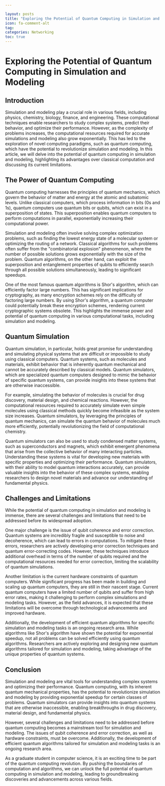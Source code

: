 ```yaml
---

layout: posts
title: "Exploring the Potential of Quantum Computing in Simulation and Modeling"
icon: fa-comment-alt
tag:      
categories: Networking
toc: true
---
```




# Exploring the Potential of Quantum Computing in Simulation and Modeling

## Introduction

Simulation and modeling play a crucial role in various fields, including physics, chemistry, biology, finance, and engineering. These computational techniques enable researchers to study complex systems, predict their behavior, and optimize their performance. However, as the complexity of problems increases, the computational resources required for accurate simulations and modeling also grow exponentially. This has led to the exploration of novel computing paradigms, such as quantum computing, which have the potential to revolutionize simulation and modeling. In this article, we will delve into the potential of quantum computing in simulation and modeling, highlighting its advantages over classical computation and discussing its current limitations.

## The Power of Quantum Computing

Quantum computing harnesses the principles of quantum mechanics, which govern the behavior of matter and energy at the atomic and subatomic levels. Unlike classical computers, which process information in bits (0s and 1s), quantum computers use quantum bits or qubits, which can exist in a superposition of states. This superposition enables quantum computers to perform computations in parallel, exponentially increasing their computational power.

Simulation and modeling often involve solving complex optimization problems, such as finding the lowest energy state of a molecular system or optimizing the routing of a network. Classical algorithms for such problems often suffer from the "combinatorial explosion" phenomenon, where the number of possible solutions grows exponentially with the size of the problem. Quantum algorithms, on the other hand, can exploit the superposition and entanglement properties of qubits to efficiently search through all possible solutions simultaneously, leading to significant speedups.

One of the most famous quantum algorithms is Shor's algorithm, which can efficiently factor large numbers. This has significant implications for cryptography, as many encryption schemes rely on the difficulty of factoring large numbers. By using Shor's algorithm, a quantum computer could potentially break these encryption schemes, rendering current cryptographic systems obsolete. This highlights the immense power and potential of quantum computing in various computational tasks, including simulation and modeling.

## Quantum Simulation

Quantum simulation, in particular, holds great promise for understanding and simulating physical systems that are difficult or impossible to study using classical computers. Quantum systems, such as molecules and materials, exhibit behavior that is inherently quantum mechanical and cannot be accurately described by classical models. Quantum simulators, which are specialized quantum computers designed to mimic the behavior of specific quantum systems, can provide insights into these systems that are otherwise inaccessible.

For example, simulating the behavior of molecules is crucial for drug discovery, material design, and chemical reactions. However, the computational resources required to accurately simulate even simple molecules using classical methods quickly become infeasible as the system size increases. Quantum simulators, by leveraging the principles of quantum mechanics, can simulate the quantum behavior of molecules much more efficiently, potentially revolutionizing the field of computational chemistry.

Quantum simulators can also be used to study condensed matter systems, such as superconductors and magnets, which exhibit emergent phenomena that arise from the collective behavior of many interacting particles. Understanding these systems is vital for developing new materials with specific properties and optimizing their performance. Quantum simulators, with their ability to model quantum interactions accurately, can provide valuable insights into the behavior of these complex systems, enabling researchers to design novel materials and advance our understanding of fundamental physics.

## Challenges and Limitations

While the potential of quantum computing in simulation and modeling is immense, there are several challenges and limitations that need to be addressed before its widespread adoption.

One major challenge is the issue of qubit coherence and error correction. Quantum systems are incredibly fragile and susceptible to noise and decoherence, which can lead to errors in computations. To mitigate these errors, researchers are actively developing error correction techniques and quantum error-correcting codes. However, these techniques introduce additional overhead in terms of the number of qubits required and the computational resources needed for error correction, limiting the scalability of quantum simulations.

Another limitation is the current hardware constraints of quantum computers. While significant progress has been made in building and scaling up quantum computers, they are still in their nascent stage. Current quantum computers have a limited number of qubits and suffer from high error rates, making it challenging to perform complex simulations and modeling tasks. However, as the field advances, it is expected that these limitations will be overcome through technological advancements and improved hardware.

Additionally, the development of efficient quantum algorithms for specific simulation and modeling tasks is an ongoing research area. While algorithms like Shor's algorithm have shown the potential for exponential speedup, not all problems can be solved efficiently using quantum algorithms. Researchers are actively exploring and designing new quantum algorithms tailored for simulation and modeling, taking advantage of the unique properties of quantum systems.

## Conclusion

Simulation and modeling are vital tools for understanding complex systems and optimizing their performance. Quantum computing, with its inherent quantum mechanical properties, has the potential to revolutionize simulation and modeling by providing exponential speedup for certain classes of problems. Quantum simulators can provide insights into quantum systems that are otherwise inaccessible, enabling breakthroughs in drug discovery, material design, and fundamental physics.

However, several challenges and limitations need to be addressed before quantum computing becomes a mainstream tool for simulation and modeling. The issues of qubit coherence and error correction, as well as hardware constraints, must be overcome. Additionally, the development of efficient quantum algorithms tailored for simulation and modeling tasks is an ongoing research area.

As a graduate student in computer science, it is an exciting time to be part of the quantum computing revolution. By pushing the boundaries of computation and algorithms, we can unlock the full potential of quantum computing in simulation and modeling, leading to groundbreaking discoveries and advancements across various fields.